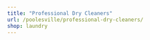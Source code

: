 ```yaml
---
title: "Professional Dry Cleaners"
url: /poolesville/professional-dry-cleaners/
shop: laundry
---
```

